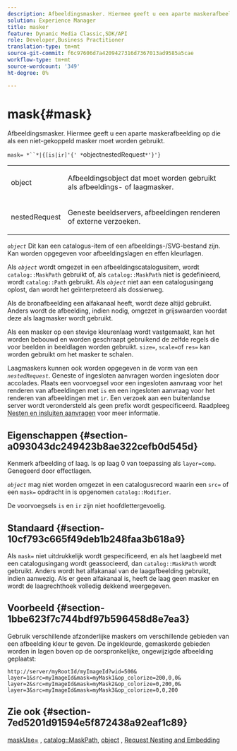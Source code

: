 ```yaml
---
description: Afbeeldingsmasker. Hiermee geeft u een aparte maskerafbeelding op die als een niet-gekoppeld masker moet worden gebruikt.
solution: Experience Manager
title: masker
feature: Dynamic Media Classic,SDK/API
role: Developer,Business Practitioner
translation-type: tm+mt
source-git-commit: f6c97606d7a4209427316d7367013ad9585a5cae
workflow-type: tm+mt
source-wordcount: '349'
ht-degree: 0%

---
```



# mask{#mask}

Afbeeldingsmasker. Hiermee geeft u een aparte maskerafbeelding op die als een niet-gekoppeld masker moet worden gebruikt.

`mask= *``*|{[is|ir]'{' *`objectnestedRequest`*'}'}`

<table id="simpletable_F5A8CD8D7E9B48DAB3C8184E8FE60D9B"> 
 <tr class="strow"> 
  <td class="stentry"> <p><span class="varname"> object</span> </p></td> 
  <td class="stentry"> <p>Afbeeldingsobject dat moet worden gebruikt als afbeeldings- of laagmasker. </p></td> 
 </tr> 
 <tr class="strow"> 
  <td class="stentry"> <p><span class="varname"> nestedRequest</span> </p></td> 
  <td class="stentry"> <p>Geneste beeldservers, afbeeldingen renderen of externe verzoeken. </p></td> 
 </tr> 
</table>

*`object`* Dit kan een catalogus-item of een afbeeldings-/SVG-bestand zijn. Kan worden opgegeven voor afbeeldingslagen en effen kleurlagen.

Als *`object`* wordt omgezet in een afbeeldingscatalogusitem, wordt `catalog::MaskPath` gebruikt of, als `catalog::MaskPath` niet is gedefinieerd, wordt `catalog::Path` gebruikt. Als *`object`* niet aan een catalogusingang oplost, dan wordt het geïnterpreteerd als dossierweg.

Als de bronafbeelding een alfakanaal heeft, wordt deze altijd gebruikt. Anders wordt de afbeelding, indien nodig, omgezet in grijswaarden voordat deze als laagmasker wordt gebruikt.

Als een masker op een stevige kleurenlaag wordt vastgemaakt, kan het worden bebouwd en worden geschraapt gebruikend de zelfde regels die voor beelden in beeldlagen worden gebruikt. `size=`,  `scale=`of  `res=` kan worden gebruikt om het masker te schalen.

Laagmaskers kunnen ook worden opgegeven in de vorm van een *`nestedRequest`*. Geneste of ingesloten aanvragen worden ingesloten door accolades. Plaats een voorvoegsel voor een ingesloten aanvraag voor het renderen van afbeeldingen met `is` en een ingesloten aanvraag voor het renderen van afbeeldingen met `ir`. Een verzoek aan een buitenlandse server wordt verondersteld als geen prefix wordt gespecificeerd. Raadpleeg [Nesten en insluiten aanvragen](../../../../../is-api/http-ref/image-serving-api-ref/c-http-protocol-reference/c-syntax-and-features/r-request-nesting-and-embedding.md#reference-38ec66d4062046589e16c39bf1c6049b) voor meer informatie.

## Eigenschappen {#section-a093043dc249423b8ae322cefb0d545d}

Kenmerk afbeelding of laag. Is op laag 0 van toepassing als `layer=comp`. Genegeerd door effectlagen.

*`object`* mag niet worden omgezet in een catalogusrecord waarin een  `src=` of een  `mask=` opdracht in is opgenomen  `catalog::Modifier`.

De voorvoegsels `is` en `ir` zijn niet hoofdlettergevoelig.

## Standaard {#section-10cf793c665f49deb1b248faa3b618a9}

Als `mask=` niet uitdrukkelijk wordt gespecificeerd, en als het laagbeeld met een catalogusingang wordt geassocieerd, dan `catalog::MaskPath` wordt gebruikt. Anders wordt het alfakanaal van de laagafbeelding gebruikt, indien aanwezig. Als er geen alfakanaal is, heeft de laag geen masker en wordt de laagrechthoek volledig dekkend weergegeven.

## Voorbeeld {#section-1bbe623f7c744bdf97b596458d8e7ea3}

Gebruik verschillende afzonderlijke maskers om verschillende gebieden van een afbeelding kleur te geven. De ingekleurde, gemaskerde gebieden worden in lagen boven op de oorspronkelijke, ongewijzigde afbeelding geplaatst:

`http://server/myRootId/myImageId?wid=500& layer=1&src=myImageId&mask=myMask1&op_colorize=200,0,0& layer=2&src=myImageId&mask=myMask2&op_colorize=0,200,0& layer=3&src=myImageId&mask=myMask3&op_colorize=0,0,200`

## Zie ook {#section-7ed5201d91594e5f872438a92eaf1c89}

[maskUse=](../../../../../is-api/http-ref/image-serving-api-ref/c-http-protocol-reference/c-command-reference/r-maskuse.md#reference-9bb1fb5eee4a4bd38f33dadc1a752464) ,  [catalog::MaskPath](/help/aem-is-ir-api/is-api/image-catalog/image-serving-api-ref/c-image-catalog-reference/c-image-svg-data-reference/c-image-data-reference/r-maskpath-cat.md),  [object](../../../../../is-api/http-ref/image-serving-api-ref/c-http-protocol-reference/c-data-types/r-object.md#reference-2591bd24548d462782c68d138ef795a0) ,  [Request Nesting and Embedding](../../../../../is-api/http-ref/image-serving-api-ref/c-http-protocol-reference/c-syntax-and-features/r-request-nesting-and-embedding.md#reference-38ec66d4062046589e16c39bf1c6049b)
